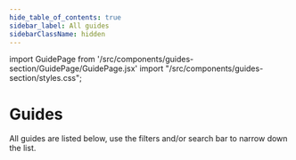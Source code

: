 ```yaml
---
hide_table_of_contents: true
sidebar_label: All guides
sidebarClassName: hidden
---
```


import GuidePage from '/src/components/guides-section/GuidePage/GuidePage.jsx'
import "/src/components/guides-section/styles.css";

# Guides

All guides are listed below, use the filters and/or search bar to narrow down the list.

<GuidePage />

